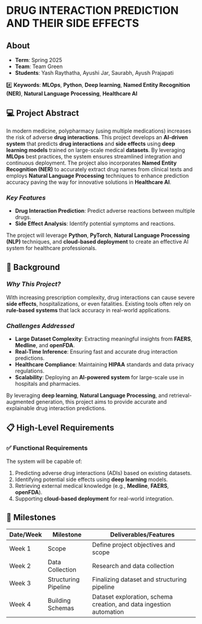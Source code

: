 # DRUG INTERACTION PREDICTION AND THEIR SIDE EFFECTS

## About
- **Term**: Spring 2025  
- **Team**: Team Green  
- **Students**: Yash Raythatha, Ayushi Jar, Saurabh, Ayush Prajapati  

#️⃣ **Keywords**: **MLOps**, **Python**, **Deep learning**, **Named Entity Recognition (NER)**, **Natural Language Processing**, **Healthcare AI**

## 💻 Project Abstract
In modern medicine, polypharmacy (using multiple medications) increases the risk of adverse **drug interactions**. This project develops an **AI-driven system** that predicts **drug interactions** and **side effects** using **deep learning models** trained on large-scale medical **datasets**. By leveraging **MLOps** best practices, the system ensures streamlined integration and continuous deployment. The project also incorporates **Named Entity Recognition (NER)** to accurately extract drug names from clinical texts and employs **Natural Language Processing** techniques to enhance prediction accuracy paving the way for innovative solutions in **Healthcare AI**.

### *Key Features*
- **Drug Interaction Prediction**: Predict adverse reactions between multiple drugs.
- **Side Effect Analysis**: Identify potential symptoms and reactions.

The project will leverage **Python**, **PyTorch**, **Natural Language Processing (NLP)** techniques, and **cloud-based deployment** to create an effective AI system for healthcare professionals.

## 🫧 Background

### *Why This Project?*
With increasing prescription complexity, drug interactions can cause severe **side effects**, hospitalizations, or even fatalities. Existing tools often rely on **rule-based systems** that lack accuracy in real-world applications.

### *Challenges Addressed*
- **Large Dataset Complexity**: Extracting meaningful insights from **FAERS**, **Medline**, and **openFDA**.
- **Real-Time Inference**: Ensuring fast and accurate drug interaction predictions.
- **Healthcare Compliance**: Maintaining **HIPAA** standards and data privacy regulations.
- **Scalability**: Deploying an **AI-powered system** for large-scale use in hospitals and pharmacies.

By leveraging **deep learning**, **Natural Language Processing**, and retrieval-augmented generation, this project aims to provide accurate and explainable drug interaction predictions.

## 📋 High-Level Requirements

### ✅ Functional Requirements
The system will be capable of:
1. Predicting adverse drug interactions (ADIs) based on existing datasets.
2. Identifying potential side effects using **deep learning** models.
3. Retrieving external medical knowledge (e.g., **Medline**, **FAERS**, **openFDA**).
4. Supporting **cloud-based deployment** for real-world integration.

## 🏁 Milestones 

| Date/Week | Milestone            | Deliverables/Features                                               |
|-----------|----------------------|---------------------------------------------------------------------|
| Week 1    | Scope                | Define project objectives and scope                                 |
| Week 2    | Data Collection      | Research and data collection                                        |
| Week 3    | Structuring Pipeline | Finalizing dataset and structuring pipeline                         |
| Week 4    | Building Schemas     | Dataset exploration, schema creation, and data ingestion automation   |
